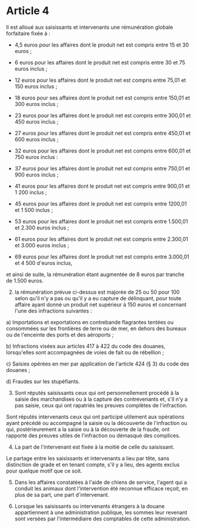 # Article 4

Il est alloué aux saisissants et intervenants une rémunération globale forfaitaire fixée à :

- 4,5 euros pour les affaires dont le produit net est compris entre 15 et 30 euros ;

- 6 euros pour les affaires dont le produit net est compris entre 30 et 75 euros inclus ;

- 12 euros pour les affaires dont le produit net est compris entre 75,01 et 150 euros inclus ;

- 18 euros pour ses affaires dont le produit net est compris entre 150,01 et 300 euros inclus ;

- 23 euros pour les affaires dont le produit net est compris entre 300,01 et 450 euros inclus ;

- 27 euros pour les affaires dont le produit net est compris entre 450,01 et 600 euros inclus ;

- 32 euros pour les affaires dont le produit net est compris entre 600,01 et 750 euros inclus :

- 37 euros pour les affaires dont le produit net est compris entre 750,01 et 900 euros inclus ;

- 41 euros pour les affaires dont le produit net est compris entre 900,01 et 1 200 inclus ;

- 45 euros pour les affaires dont le produit net est compris entre 1200,01 et 1 500 inclus ;

- 53 euros pour les affaires dont le produit net est compris entre 1.500,01 et 2.300 euros inclus ;

- 61 euros pour les affaires dont le produit net est compris entre 2.300,01 et 3.000 euros inclus ;

- 69 euros pour les affaires dont le produit net est compris entre 3.000,01 et 4 500 d'euros inclus,

et ainsi de suite, la rémunération étant augmentée de 8 euros par tranche de 1.500 euros.

2. la rémunération prévue ci-dessus est majorée de 25 ou 50 pour 100 selon qu'il n'y a pas ou qu'il y a eu capture de délinquant, pour toute affaire ayant donné un produit net supérieur à 150 euros et concernant l'une des infractions suivantes :

a) Importations et exportations en contrebande flagrantes tentées ou consommées sur les frontières de terre ou de mer, en dehors des bureaux ou de l'enceinte des ports et des aéroports ;

b) Infractions visées aux articles 417 à 422 du code des douanes, lorsqu'elles sont accompagnées de voies de fait ou de rébellion ;

c) Saisies opérées en mer par application de l'article 424 (§ 3) du code des douanes ;

d) Fraudes sur les stupéfiants.

3. Sont réputés saisissants ceux qui ont personnellement procédé à la saisie des marchandises ou à la capture des contrevenants et, s'il n'y a pas saisie, ceux qui ont rapatriés les preuves complètes de l'infraction.

Sont réputés intervenants ceux qui ont participé utilement aux opérations ayant précédé ou accompagné la saisie ou la découverte de l'infraction ou qui, postérieurement a la saisie ou à la découverte de la fraude, ont rapporté des preuves utiles de l'infraction ou démasqué des complices.

4. La part de l'intervenant est fixée à la moitié de celle du saisissant.

Le partage entre les saisissants et intervenants a lieu par tête, sans distinction de grade et en tenant compte, s'il y a lieu, des agents exclus pour quelque motif que ce soit.

5. Dans les affaires constatées à l'aide de chiens de service, l'agent qui a conduit les animaux dont l'intervention été reconnue efficace reçoit, en plus de sa part, une part d'intervenant.

6. Lorsque les saisissants ou intervenants étrangers à la douane appartiennent à une administration publique, les sommes leur revenant sont versées par l'intermédiaire des comptables de cette administration.
